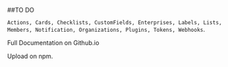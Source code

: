 ##TO DO

`Actions, Cards, Checklists, CustomFields, Enterprises, Labels, Lists, Members, Notification, Organizations, Plugins, Tokens, Webhooks`.

Full Documentation on Github.io

Upload on npm.